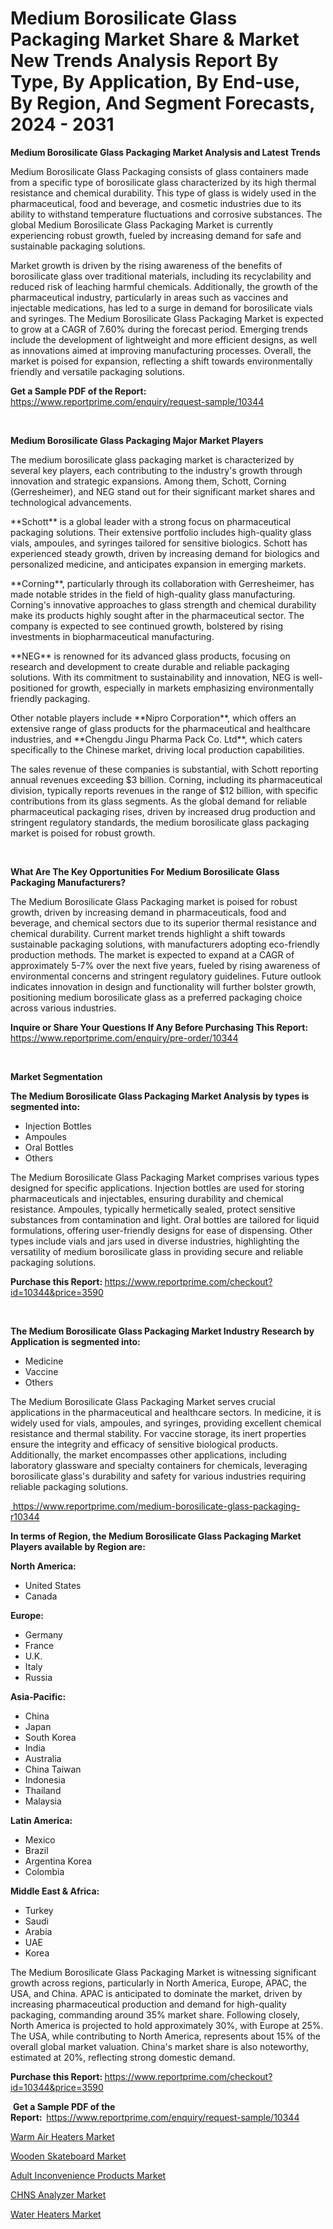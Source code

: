 <p><h1>Medium Borosilicate Glass Packaging Market Share & Market New Trends Analysis Report By Type, By Application, By End-use, By Region, And Segment Forecasts, 2024 - 2031</h1></p><p><strong>Medium Borosilicate Glass Packaging Market Analysis and Latest Trends</strong></p>
<p><p>Medium Borosilicate Glass Packaging consists of glass containers made from a specific type of borosilicate glass characterized by its high thermal resistance and chemical durability. This type of glass is widely used in the pharmaceutical, food and beverage, and cosmetic industries due to its ability to withstand temperature fluctuations and corrosive substances. The global Medium Borosilicate Glass Packaging Market is currently experiencing robust growth, fueled by increasing demand for safe and sustainable packaging solutions.</p><p>Market growth is driven by the rising awareness of the benefits of borosilicate glass over traditional materials, including its recyclability and reduced risk of leaching harmful chemicals. Additionally, the growth of the pharmaceutical industry, particularly in areas such as vaccines and injectable medications, has led to a surge in demand for borosilicate vials and syringes. The Medium Borosilicate Glass Packaging Market is expected to grow at a CAGR of 7.60% during the forecast period. Emerging trends include the development of lightweight and more efficient designs, as well as innovations aimed at improving manufacturing processes. Overall, the market is poised for expansion, reflecting a shift towards environmentally friendly and versatile packaging solutions.</p></p>
<p><strong>Get a Sample PDF of the Report:&nbsp;</strong> <a href="https://www.reportprime.com/enquiry/request-sample/10344">https://www.reportprime.com/enquiry/request-sample/10344</a></p>
<p>&nbsp;</p>
<p><strong>Medium Borosilicate Glass Packaging Major Market Players</strong></p>
<p><p>The medium borosilicate glass packaging market is characterized by several key players, each contributing to the industry's growth through innovation and strategic expansions. Among them, Schott, Corning (Gerresheimer), and NEG stand out for their significant market shares and technological advancements.</p><p>**Schott** is a global leader with a strong focus on pharmaceutical packaging solutions. Their extensive portfolio includes high-quality glass vials, ampoules, and syringes tailored for sensitive biologics. Schott has experienced steady growth, driven by increasing demand for biologics and personalized medicine, and anticipates expansion in emerging markets.</p><p>**Corning**, particularly through its collaboration with Gerresheimer, has made notable strides in the field of high-quality glass manufacturing. Corning's innovative approaches to glass strength and chemical durability make its products highly sought after in the pharmaceutical sector. The company is expected to see continued growth, bolstered by rising investments in biopharmaceutical manufacturing.</p><p>**NEG** is renowned for its advanced glass products, focusing on research and development to create durable and reliable packaging solutions. With its commitment to sustainability and innovation, NEG is well-positioned for growth, especially in markets emphasizing environmentally friendly packaging.</p><p>Other notable players include **Nipro Corporation**, which offers an extensive range of glass products for the pharmaceutical and healthcare industries, and **Chengdu Jingu Pharma Pack Co. Ltd**, which caters specifically to the Chinese market, driving local production capabilities.</p><p>The sales revenue of these companies is substantial, with Schott reporting annual revenues exceeding $3 billion. Corning, including its pharmaceutical division, typically reports revenues in the range of $12 billion, with specific contributions from its glass segments. As the global demand for reliable pharmaceutical packaging rises, driven by increased drug production and stringent regulatory standards, the medium borosilicate glass packaging market is poised for robust growth.</p></p>
<p>&nbsp;</p>
<p><strong>What Are The Key Opportunities For Medium Borosilicate Glass Packaging Manufacturers?</strong></p>
<p><p>The Medium Borosilicate Glass Packaging market is poised for robust growth, driven by increasing demand in pharmaceuticals, food and beverage, and chemical sectors due to its superior thermal resistance and chemical durability. Current market trends highlight a shift towards sustainable packaging solutions, with manufacturers adopting eco-friendly production methods. The market is expected to expand at a CAGR of approximately 5-7% over the next five years, fueled by rising awareness of environmental concerns and stringent regulatory guidelines. Future outlook indicates innovation in design and functionality will further bolster growth, positioning medium borosilicate glass as a preferred packaging choice across various industries.</p></p>
<p><strong>Inquire or Share Your Questions If Any Before Purchasing This Report:</strong> <a href="https://www.reportprime.com/enquiry/pre-order/10344">https://www.reportprime.com/enquiry/pre-order/10344</a></p>
<p>&nbsp;</p>
<p><strong>Market Segmentation</strong></p>
<p><strong>The Medium Borosilicate Glass Packaging Market Analysis by types is segmented into:</strong></p>
<p><ul><li>Injection Bottles</li><li>Ampoules</li><li>Oral Bottles</li><li>Others</li></ul></p>
<p><p>The Medium Borosilicate Glass Packaging Market comprises various types designed for specific applications. Injection bottles are used for storing pharmaceuticals and injectables, ensuring durability and chemical resistance. Ampoules, typically hermetically sealed, protect sensitive substances from contamination and light. Oral bottles are tailored for liquid formulations, offering user-friendly designs for ease of dispensing. Other types include vials and jars used in diverse industries, highlighting the versatility of medium borosilicate glass in providing secure and reliable packaging solutions.</p></p>
<p><strong>Purchase this Report:&nbsp;</strong><a href="https://www.reportprime.com/checkout?id=10344&price=3590">https://www.reportprime.com/checkout?id=10344&price=3590</a></p>
<p>&nbsp;</p>
<p><strong>The Medium Borosilicate Glass Packaging Market Industry Research by Application is segmented into:</strong></p>
<p><ul><li>Medicine</li><li>Vaccine</li><li>Others</li></ul></p>
<p><p>The Medium Borosilicate Glass Packaging Market serves crucial applications in the pharmaceutical and healthcare sectors. In medicine, it is widely used for vials, ampoules, and syringes, providing excellent chemical resistance and thermal stability. For vaccine storage, its inert properties ensure the integrity and efficacy of sensitive biological products. Additionally, the market encompasses other applications, including laboratory glassware and specialty containers for chemicals, leveraging borosilicate glass's durability and safety for various industries requiring reliable packaging solutions.</p></p>
<p><a href="https://www.reportprime.com/medium-borosilicate-glass-packaging-r10344">&nbsp;https://www.reportprime.com/medium-borosilicate-glass-packaging-r10344</a></p>
<p><strong>In terms of Region, the Medium Borosilicate Glass Packaging Market Players available by Region are:</strong></p>
<p>
    <p> <strong> North America: </strong>
        <ul>
            <li>United States</li>
            <li>Canada</li>
        </ul>
        </p> 
    <p> <strong> Europe: </strong>
        <ul>
            <li>Germany</li>
            <li>France</li>
            <li>U.K.</li>
            <li>Italy</li>
            <li>Russia</li>
        </ul>
        </p> 
    <p> <strong> Asia-Pacific: </strong>
        <ul>
            <li>China</li>
            <li>Japan</li>
            <li>South Korea</li>
            <li>India</li>
            <li>Australia</li>
            <li>China Taiwan</li>
            <li>Indonesia</li>
            <li>Thailand</li>
            <li>Malaysia</li>
        </ul>
        </p> 
    <p> <strong> Latin America: </strong>
        <ul>
            <li>Mexico</li>
            <li>Brazil</li>
            <li>Argentina Korea</li>
            <li>Colombia</li>
        </ul>
        </p> 
    <p> <strong> Middle East & Africa: </strong>
        <ul>
            <li>Turkey</li>
            <li>Saudi</li>
            <li>Arabia</li>
            <li>UAE</li>
            <li>Korea</li>
        </ul>
    </p>
    </p>
<p><p>The Medium Borosilicate Glass Packaging Market is witnessing significant growth across regions, particularly in North America, Europe, APAC, the USA, and China. APAC is anticipated to dominate the market, driven by increasing pharmaceutical production and demand for high-quality packaging, commanding around 35% market share. Following closely, North America is projected to hold approximately 30%, with Europe at 25%. The USA, while contributing to North America, represents about 15% of the overall global market valuation. China's market share is also noteworthy, estimated at 20%, reflecting strong domestic demand.</p></p>
<p><strong>Purchase this Report: </strong><a href="https://www.reportprime.com/checkout?id=10344&price=3590">https://www.reportprime.com/checkout?id=10344&price=3590</a></p>
<p>&nbsp;<strong>Get a Sample PDF of the Report:&nbsp;&nbsp;</strong><a href="https://www.reportprime.com/enquiry/request-sample/10344">https://www.reportprime.com/enquiry/request-sample/10344</a></p>
<p><strong></strong></p>
<p><p><a href="https://www.linkedin.com/pulse/warm-air-heaters-market-investigation-industry-evolution-gykbc?trackingId=tj6XqAOTQyCGKIQYOrFE9g%3D%3D">Warm Air Heaters Market</a></p><p><a href="https://issuu.com/reportprime-2/docs/wooden-skateboard-market-size-2030._ffbe48a8fea2ea">Wooden Skateboard Market</a></p><p><a href="https://medium.com/@amyjacobi/the-adult-inconvenience-products-market-research-report-provides-an-in-depth-and-up-to-date-8ad49acb9b01">Adult Inconvenience Products Market</a></p><p><a href="https://issuu.com/reportprime-2/docs/chns-analyzer-market-size-2030.pptx_3c7504bf2b3696">CHNS Analyzer Market</a></p><p><a href="https://www.linkedin.com/pulse/water-heaters-market-outlook-forecast-from-2024-2031-kukkc?trackingId=ruOfOrkbQ7%2BfGc18f9x9bQ%3D%3D">Water Heaters Market</a></p></p>